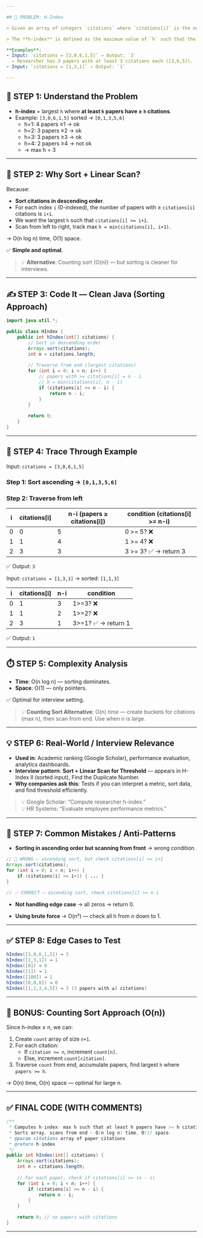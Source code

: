 ```yaml
---

## 🎯 PROBLEM: H-Index

> Given an array of integers `citations` where `citations[i]` is the number of citations a researcher received for their `i-th` paper, return the researcher’s **h-index**.

> The **h-index** is defined as the maximum value of `h` such that the researcher has **at least `h` papers with at least `h` citations each**.

**Examples**:  
- Input: `citations = [3,0,6,1,5]` → Output: `3`  
  → Researcher has 3 papers with at least 3 citations each ([3,6,5]).
- Input: `citations = [1,3,1]` → Output: `1`

---
```


## 🧠 STEP 1: Understand the Problem

- **h-index** = largest `h` where **at least `h` papers have ≥ `h` citations**.
- Example: `[3,0,6,1,5]` sorted → `[0,1,3,5,6]`
  - h=1: 4 papers ≥1 → ok
  - h=2: 3 papers ≥2 → ok
  - h=3: 3 papers ≥3 → ok
  - h=4: 2 papers ≥4 → not ok
  - → max h = 3

---

## 🧩 STEP 2: Why Sort + Linear Scan?

Because:

- **Sort citations in descending order**.
- For each index `i` (0-indexed), the number of papers with ≥ `citations[i]` citations is `i+1`.
- We want the largest `h` such that `citations[i] >= i+1`.
- Scan from left to right, track max `h = min(citations[i], i+1)`.

→ O(n log n) time, O(1) space.

✅ **Simple and optimal**.

> 💡 **Alternative**: Counting sort (O(n)) — but sorting is cleaner for interviews.

---

## ✍️ STEP 3: Code It — Clean Java (Sorting Approach)

```java
import java.util.*;

public class HIndex {
    public int hIndex(int[] citations) {
        // Sort in descending order
        Arrays.sort(citations);
        int n = citations.length;
        
        // Traverse from end (largest citations)
        for (int i = 0; i < n; i++) {
            // papers with >= citations[i] = n - i
            // h = min(citations[i], n - i)
            if (citations[i] >= n - i) {
                return n - i;
            }
        }
        
        return 0;
    }
}
```

---

## 🧪 STEP 4: Trace Through Example

Input: `citations = [3,0,6,1,5]`

### Step 1: Sort ascending → `[0,1,3,5,6]`

### Step 2: Traverse from left

| i | citations[i] | n-i (papers ≥ citations[i]) | condition (citations[i] >= n-i) |
|---|--------------|-----------------------------|----------------------------------|
| 0 | 0            | 5                           | 0 >= 5? ❌                      |
| 1 | 1            | 4                           | 1 >= 4? ❌                      |
| 2 | 3            | 3                           | 3 >= 3? ✅ → return 3           |

✅ Output: `3`

Input: `citations = [1,3,1]` → sorted: `[1,1,3]`

| i | citations[i] | n-i | condition |
|---|--------------|-----|-----------|
| 0 | 1            | 3   | 1>=3? ❌  |
| 1 | 1            | 2   | 1>=2? ❌  |
| 2 | 3            | 1   | 3>=1? ✅ → return 1 |

✅ Output: `1`

---

## ⏱️ STEP 5: Complexity Analysis

- **Time**: O(n log n) — sorting dominates.
- **Space**: O(1) — only pointers.

✅ Optimal for interview setting.

> 💡 **Counting Sort Alternative**: O(n) time — create buckets for citations (max n), then scan from end. Use when n is large.

---

## 💡 STEP 6: Real-World / Interview Relevance

- **Used in**: Academic ranking (Google Scholar), performance evaluation, analytics dashboards.
- **Interview pattern**: **Sort + Linear Scan for Threshold** — appears in H-Index II (sorted input), Find the Duplicate Number.
- **Why companies ask this**: Tests if you can interpret a metric, sort data, and find threshold efficiently.

> 💡 Google Scholar: “Compute researcher h-index.”  
> 💡 HR Systems: “Evaluate employee performance metrics.”

---

## 🚫 STEP 7: Common Mistakes / Anti-Patterns

- **Sorting in ascending order but scanning from front** → wrong condition.

```java
// 🚫 WRONG — ascending sort, but check citations[i] >= i+1
Arrays.sort(citations);
for (int i = 0; i < n; i++) {
    if (citations[i] >= i+1) { ... }
}

// ✅ CORRECT — ascending sort, check citations[i] >= n-i
```

- **Not handling edge case** → all zeros → return 0.

- **Using brute force** → O(n²) — check all h from n down to 1.

---

## ✅ STEP 8: Edge Cases to Test

```java
hIndex([3,0,6,1,5]) → 3
hIndex([1,3,1]) → 1
hIndex([0]) → 0
hIndex([1]) → 1
hIndex([100]) → 1
hIndex([0,0,0]) → 0
hIndex([1,2,3,4,5]) → 3 (3 papers with ≥3 citations)
```

---

## 🧠 BONUS: Counting Sort Approach (O(n))

Since h-index ≤ n, we can:

1. Create `count` array of size `n+1`.
2. For each citation:
   - If `citation >= n`, increment `count[n]`.
   - Else, increment `count[citation]`.
3. Traverse `count` from end, accumulate papers, find largest `h` where `papers >= h`.

→ O(n) time, O(n) space — optimal for large n.

---

## ✅ FINAL CODE (WITH COMMENTS)

```java
/**
 * Computes h-index: max h such that at least h papers have >= h citations.
 * Sorts array, scans from end — O(n log n) time, O(1) space.
 * @param citations array of paper citations
 * @return h-index
 */
public int hIndex(int[] citations) {
    Arrays.sort(citations);
    int n = citations.length;
    
    // For each paper, check if citations[i] >= (n - i)
    for (int i = 0; i < n; i++) {
        if (citations[i] >= n - i) {
            return n - i;
        }
    }
    
    return 0; // no papers with citations
}
```

---

